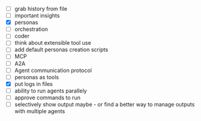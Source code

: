 - [ ] grab history from file
- [ ] important insights
- [x] personas
- [ ] orchestration
- [ ] coder
- [ ] think about extensible tool use 
- [ ] add default personas creation scripts
- [ ] MCP
- [ ] A2A
- [ ] Agent communication protocol
- [ ] personas as tools
- [x] put logs in files
- [ ] ability to run agents parallely
- [ ] approve commands to run
- [ ] selectively show output maybe - or find a better way to manage outputs with multiple agents